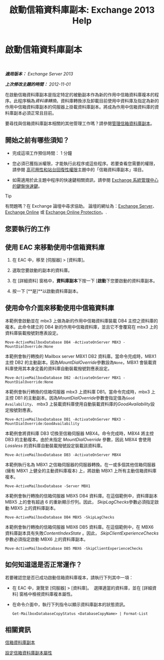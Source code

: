﻿---
title: '啟動信箱資料庫副本: Exchange 2013 Help'
TOCTitle: 啟動信箱資料庫副本
ms:assetid: d948269b-c902-4d8d-8c2b-269473359baa
ms:mtpsurl: https://technet.microsoft.com/zh-tw/library/Ee364750(v=EXCHG.150)
ms:contentKeyID: 50474364
ms.date: 05/21/2018
mtps_version: v=EXCHG.150
ms.translationtype: MT
---

# 啟動信箱資料庫副本

 

_**適用版本：** Exchange Server 2013_

_**上次修改主題的時間：** 2012-11-01_

在啟動信箱資料庫副本是指定特定的被動副本作為新的作用中信箱資料庫複本的程序。此程序稱為*資料庫轉換*。資料庫轉換涉及卸載目前使用中資料庫及指定為新的作用中信箱資料庫副本的伺服器上掛載資料庫副本。將成為作用中信箱資料庫的資料庫副本必須正常且目前。

要尋找與信箱資料庫副本相關的其他管理工作嗎？請參閱[管理信箱資料庫副本](managing-mailbox-database-copies-exchange-2013-help.md)。

## 開始之前有哪些須知？

  - 完成這項工作預估時間： 1 分鐘

  - 您必須已獲指派權限，才能執行此程序或這些程序。若要查看您需要的權限，請參閱 [高可用性和站台回復性權限](high-availability-and-site-resilience-permissions-exchange-2013-help.md)主題中的「信箱資料庫副本」項目。

  - 如需適用於此主題中程序的快速鍵相關資訊，請參閱 [Exchange 系統管理中心的鍵盤快速鍵](keyboard-shortcuts-in-the-exchange-admin-center-exchange-online-protection-help.md)。


> [!TIP]  
> 有問題嗎？在 Exchange 論壇中尋求協助。 論壇的網址為：<a href="https://go.microsoft.com/fwlink/p/?linkid=60612">Exchange Server</a>、 <a href="https://go.microsoft.com/fwlink/p/?linkid=267542">Exchange Online</a> 或 <a href="https://go.microsoft.com/fwlink/p/?linkid=285351">Exchange Online Protection</a>。.




## 您要執行的工作

## 使用 EAC 來移動使用中信箱資料庫

1.  在 EAC 中，移至 \[伺服器\] \> \[資料庫\]。

2.  選取您要啟動的副本的資料庫。

3.  在 \[詳細資料\] 窗格中，**資料庫副本**下按一下 \[**啟動**下您要啟動的資料庫副本。

4.  按一下 \[**是\]**以啟動資料庫副本。

## 使用命令介面來移動使用中信箱資料庫

本範例會啟動並在 mbx3 上做為新的作用中信箱資料庫裝載 DB4 主控之資料庫的複本。此命令建立的 DB4 新的作用中信箱資料庫，並且它不會覆寫在 mbx3 上的資料庫裝載撥號對應表設定。

    Move-ActiveMailboxDatabase DB4 -ActivateOnServer MBX3 -MountDialOverride:None

本範例會執行轉換的 Mailbox server MBX1 DB2 資料庫。當命令完成時，MBX1 主控 DB2 的主動副本。因為*MountDialOverride*參數設為`None`，MBX1 會裝載資料庫使用其本身定義的資料庫自動裝載撥號對應表設定。

    Move-ActiveMailboxDatabase DB2 -ActivateOnServer MBX1 -MountDialOverride:None

本範例會執行轉換的信箱伺服器 mbx3 上資料庫 DB1。當命令完成時，mbx3 上主控 DB1 的主動副本。因為*MountDialOverride*參數會指定值為`Good Availability`、 mbx3 上裝載資料庫使用自動裝載資料庫的*GoodAvailability*設定撥號對應表。

    Move-ActiveMailboxDatabase DB1 -ActivateOnServer MBX3 -MountDialOverride:GoodAvailability

本範例會將資料庫 DB3 切換至信箱伺服器 MBX4。命令完成時，MBX4 將主控 DB3 的主動複本。由於未指定 *MountDialOverride* 參數，因此 MBX4 會使用 *Lossless* 的資料庫自動裝載撥號設定裝載該資料庫。

    Move-ActiveMailboxDatabase DB3 -ActivateOnServer MBX4

本範例執行名為 MBX1 之信箱伺服器的伺服器轉換。在一或多個其他信箱伺服器 (擁有 MBX1 上健全的主動資料庫複本) 上，將啟動 MBX1 上所有主動信箱資料庫複本。

    Move-ActiveMailboxDatabase -Server MBX1

本範例會執行轉換的信箱伺服器 MBX5 DB4 資料庫。在這個範例中，資料庫副本 MBX5 上的會有超過 6 的重新顯示佇列。因此， *SkipLagChecks*參數必須指定啟動 MBX5 上的資料庫副本。

    Move-ActiveMailboxDatabase DB4 MBX5 -SkipLagChecks

本範例會執行轉換的信箱伺服器 MBX6 DB5 資料庫。在這個範例中，在 MBX6 資料庫副本具有失敗*ContentIndexState* 。因此， *SkipClientExperienceChecks*參數必須指定啟動 MBX6 上的資料庫副本。

    Move-ActiveMailboxDatabase DB5 MBX6 -SkipClientExperienceChecks

## 如何知道這是否正常運作？

若要確認您是否已成功啟動信箱資料庫複本，請執行下列其中一項：

  - 在 EAC 中，瀏覽至 \[伺服器\] \> \[資料庫\]。  選擇適當的資料庫，並在 \[詳細資料\] 窗格中檢視資料庫複本屬性。

  - 在命令介面中，執行下列指令以顯示資料庫副本的狀態資訊。
    
        Get-MailboxDatabaseCopyStatus <DatabaseCopyName> | Format-List

## 相關資訊

[信箱資料庫副本](mailbox-database-copies-exchange-2013-help.md)

[設定信箱資料庫副本屬性](configure-mailbox-database-copy-properties-exchange-2013-help.md)

